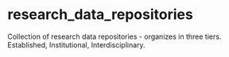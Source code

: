 # research_data_repositories
Collection of research data repositories - organizes in three tiers. Established, Institutional, Interdisciplinary.
